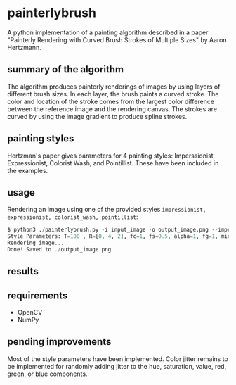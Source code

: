 # painterlybrush



A python implementation of a painting algorithm described in a paper "Painterly Rendering with Curved Brush Strokes of Multiple Sizes" by Aaron Hertzmann.

## summary of the algorithm



The algorithm produces painterly renderings of images by using layers of different brush sizes. In each layer, the brush paints a curved stroke. The color and location of the stroke comes from the largest color difference between the reference image and the rendering canvas. The strokes are curved by using the image gradient to produce spline strokes.

## painting styles



Hertzman's paper gives parameters for 4 painting styles: Imperssionist, Expressionist, Colorist Wash, and Pointillist. These have been included in the examples.

## usage



Rendering an image using one of the provided styles ```impressionist, expressionist, colorist_wash, pointillist```:
```python
$ python3 ./painterlybrush.py -i input_image -o output_image.png --impressionist
Style Parameters: T=100 , R=[8, 4, 2], fc=1, fs=0.5, alpha=1, fg=1, minl=4, maxl=16
Rendering image...
Done! Saved to ./output_image.png

```

## results




## requirements



 * OpenCV
 * NumPy

 ## pending improvements

 

Most of the style parameters have been implemented. Color jitter remains to be implemented for randomly adding jitter to the hue, saturation, value, red, green, or blue components.
